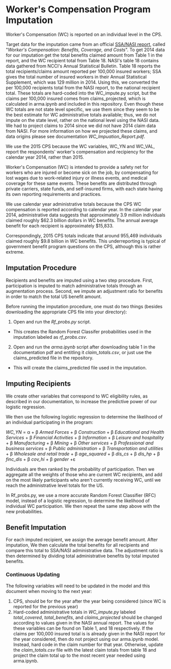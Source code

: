 # Worker's Compensation Program Imputation

Worker's Compensation (WC) is reported on an individual level in the CPS.

Target data for the imputation came from an official [SSA/NASI report](https://www.nasi.org/research/2016/workers-compensation-benefits-coverage-costs),
called "_Worker's Compensation: Benefits, Coverage, and Costs_". To get 2014 data for our imputation get the total benefits claimed amount from Table 1 in the report, and the WC
recipient total from Table 18. NASI's table 18 contains data gathered from NCCI's Annual Statistical
Bulletin. Table 18 reports the total recipients/claims amount reported per 100,000 insured workers;
SSA gives the total number of insured workers in their Annual Statistical Supplement, which was 129
million in 2014. Using this, we converted the per 100,000 recipients total from the NASI report, to the
national recipient total. These totals are hard-coded into the WC_impute.py script, but the 
claims per 100,000 insured comes from claims_projected, which is calculated in arma.ipynb and included in this repository. 
Even though these WC totals are not state level specific, we use them since they seem
to be the best estimate for WC administrative totals available; thus, we do not impute on the state
level, rather on the national level using the NASI data.
We had to project claims to 2014 since we did not have 2014 claim data from NASI. For more information on how we projected these claims, and data origins please see documentation _WC\_Impuation\_Report.pdf_.

We use the 2015 CPS because the WC variables, WC\_YN and WC\_VAL, report the respondents' worker's
compensation and recipiency for the calendar year 2014, rather than 2015.


Worker's Compensation (WC) is intended to provide a safety net for workers who are injured or
become sick on the job, by compensating for lost wages due to work-related injury or illness events,
and medical coverage for these same events. These benefits are distributed through private carriers,
state funds, and self-insured firms, with each state having its own reporting requirements and
practices.


We use calendar year administrative totals because the CPS WC compensation is reported according
to calendar year. In the calendar year 2014, administrative data suggests that approximately 3.9
million individuals claimed roughly $62.3 billion dollars in WC benefits. The annual average benefit
for each recipient is approximately $15,833.

Correspondingly, 2015 CPS totals indicate that around 955,469 individuals claimed roughly $9.8 billion in WC benefits. This underreporting is typical of government benefit program questions on the CPS, although this is rather extreme.


## Imputation Procedure

Recipients and benefits are imputed using a two step procedure. First, participation
is imputed to match administrative totals through an augmentation process.
Second, we impute an adjustment ratio
for benefits in order to match the total US benefit amount.

Before running the imputation procedure, one must do two things (besides downloading the appropriate CPS file into your directory):

1. Open and run the _Rf\_probs.py_ script. 
- This creates the Random Forest Classifer probabilities used in the imputation labeled as _rf\_probs.csv_. 

2. Open and run the _arma.ipynb_ script after downloading table 1 in the documentation pdf and entitling it _claim\_totals.csv_, or just use the claims_predicted file in the repository.
- This will create the claims_predicted file used in the imputation.

## Imputing Recipients

We create other variables that correspond to WC eligibility rules, as described in our documentation, to increase the predictive power of our logistic regression.

We then use the following logistic regression to determine the likelihood of an individual
participating in the program:

_WC\_YN_ = &alpha; + &beta; _Armed Forces_ + &beta; _Construction_ +
                        &beta; _Educational and Health Services_ + &beta; _Financial Activities_ +
                        &beta; _Information_ + &beta; _Leisure and hospitality_ +
			&beta; _Manufacturing_ + &beta; _Mining_ +
                        &beta; _Other services_ + &beta; _Professional and business services_ +
			&beta; _Public administration_ + &beta; _Transportation and utilities_ +
                        &beta; _Wholesale and retail trade_ + &beta; _age\_squared_ +
			&beta; _dis\_cs_ + &beta; _dis\_hp_ + 
			&beta; _finc\_dis_ + &beta; _cov\_hi_ + &beta; _gender_ +&epsilon;


Individuals are then ranked by the probability of participation. Then we aggregate all the weights of those who are current WC recipients, and add on the most likely participants who aren't currently receiving WC, until we reach the administrative
level totals for the US.

In Rf_probs.py, we use a more accurate Random Forest Classifier (RFC) model, instead of a logistic regression, to determine the
likelihood of individual WC participation. We then repeat the same step above with the new probabilities.

## Benefit Imputation

For each imputed recipient, we assign the average benefit amount. After imputation, We then calculate the total benefits for all recipients and compare this total to SSA/NASI administrative data. The adjustment ratio is then determined by
dividing total administrative benefits by total imputed benefits.

### Continuous Updating
The following variables will need to be updated in the model and this document
when moving to the next year:
1. CPS, should be for the year after the year being considered (since WC is reported for the previous year)
2. Hard-coded administrative totals in _WC\_impute.py_ labeled _total\_covered_, _total\_benefits_, and _claims\_projected_ should be changed 
according to values given in the NASI annual report. The values for these variables can be found on Table 1, and 18 respectively. If the claims per 100,000 insured total is is already given in the NASI report for the year considered, then do not project using our arma.ipynb model. Instead, hard code in the claim number for that year. Otherwise, update the _claim\_totals.csv_  file with the latest claim totals from table 18 and project the claim total up to the most recent year needed using arma.ipynb.
